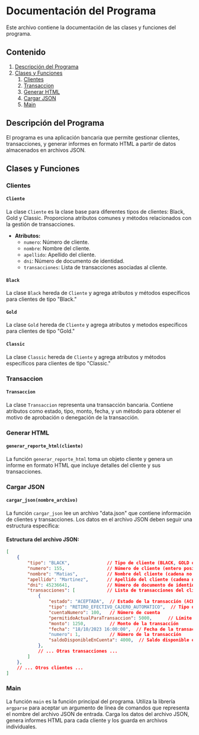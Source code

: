 # Documentación del Programa

Este archivo contiene la documentación de las clases y funciones del programa.

## Contenido

1. [Descripción del Programa](#descripcion-del-programa)
2. [Clases y Funciones](#clases-y-funciones)
    1. [Clientes](#clientes)
    2. [Transaccion](#transaccion)
    3. [Generar HTML](#generar-html)
    4. [Cargar JSON](#cargar-json)
    5. [Main](#main)

## Descripción del Programa

El programa es una aplicación bancaria que permite gestionar clientes, transacciones, y generar informes en formato HTML a partir de datos almacenados en archivos JSON.

## Clases y Funciones

### Clientes

#### `Cliente`

La clase `Cliente` es la clase base para diferentes tipos de clientes: Black, Gold y Classic. Proporciona atributos comunes y métodos relacionados con la gestión de transacciones.

- **Atributos:**
    - `numero`: Número de cliente.
    - `nombre`: Nombre del cliente.
    - `apellido`: Apellido del cliente.
    - `dni`: Número de documento de identidad.
    - `transacciones`: Lista de transacciones asociadas al cliente.

#### `Black`

La clase `Black` hereda de `Cliente` y agrega atributos y métodos específicos para clientes de tipo "Black."

#### `Gold`

La clase `Gold` hereda de `Cliente` y agrega atributos y metodos específicos para clientes de tipo "Gold."

#### `Classic`

La clase `Classic` hereda de `Cliente` y agrega atributos y métodos específicos para clientes de tipo "Classic."

### Transaccion

#### `Transaccion`

La clase `Transaccion` representa una transacción bancaria. Contiene atributos como estado, tipo, monto, fecha, y un método para obtener el motivo de aprobación o denegación de la transacción.

### Generar HTML

#### `generar_reporte_html(cliente)`

La función `generar_reporte_html` toma un objeto cliente y genera un informe en formato HTML que incluye detalles del cliente y sus transacciones.

### Cargar JSON

#### `cargar_json(nombre_archivo)`

La función `cargar_json` lee un archivo "data.json" que contiene información de clientes y transacciones. Los datos en el archivo JSON deben seguir una estructura específica:

#### Estructura del archivo JSON:

```json
[
    {
        "tipo": "BLACK",              // Tipo de cliente (BLACK, GOLD o CLASSIC)
        "numero": 155,                // Número de cliente (entero positivo)
        "nombre": "Matias",           // Nombre del cliente (cadena no vacía)
        "apellido": "Martinez",       // Apellido del cliente (cadena no vacía)
        "dni": 45236641,              // Número de documento de identidad (entero positivo)
        "transacciones": [            // Lista de transacciones del cliente
            {
                "estado": "ACEPTADA",  // Estado de la transacción (ACEPTADA o RECHAZADA)
                "tipo": "RETIRO_EFECTIVO_CAJERO_AUTOMATICO",  // Tipo de transacción
                "cuentaNumero": 100,   // Número de cuenta
                "permitidoActualParaTransaccion": 5000,      // Límite para la transacción
                "monto": 1250,         // Monto de la transacción
                "fecha": "18/10/2023 16:00:00",  // Fecha de la transacción (formato: dd/mm/yyyy hh:mm:ss)
                "numero": 1,           // Número de la transacción
                "saldoDisponibleEnCuenta": 4000,  // Saldo disponible en la cuenta
            },
            // ... Otras transacciones ...
        ]
    },
    // ... Otros clientes ...
]
```

### Main

La función `main` es la función principal del programa. Utiliza la librería `argparse` para aceptar un argumento de línea de comandos que representa el nombre del archivo JSON de entrada. Carga los datos del archivo JSON, genera informes HTML para cada cliente y los guarda en archivos individuales.
